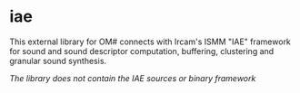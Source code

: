 # iae

This external library for OM# connects with Ircam's ISMM "IAE" framework for sound and sound descriptor computation, buffering, clustering and granular sound synthesis.

_The library does not contain the IAE sources or binary framework_
